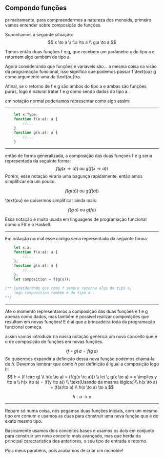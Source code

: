 ## Compondo funções
primeiramente, para compreendermos a natureza dos monoids, primeiro vamos entender sobre composição de funções. 

Suponhamos a seguinte situação:
$$
    x \to a \\
    f:a \to a \\
    g:a \to a
$$

Temos então duas funções f e g, que recebem um parâmetro x do tipo a e retornam algo também de tipo a. 

Agora considerando que funções e variáveis são... a mesma coisa na visão da programação funcional, isso significa que podemos passar f \text{ou} g como argumento uma da \text{ou}tra. 

Afinal, se o retorno de f e g são ambos do tipo a e ambas são funções puras, logo é natural tratar f e g como sendo dados do tipo a .

em notação normal poderiamos representar como algo assim:
- - - 
```ts
    let x:Type;
    function f(x:a): a {
        //...
    }
    function g(x:a): a {
        //...
    }
```
- - -
então de forma generalizada, a composição das duas funçoes f e g seria representada  da seguinte forma:
$$
    f(g(x \to a))
    \text{ ou }
    g(f(x \to a))
$$
Porém, esse notação viraria uma bagunça rapidamente, então amos simplificar ela um pouco.

$$
    f(g(a))
    \text{ ou }
    g(f(a))
$$

\text{ou} se quisermos simplificar ainda mais:

$$
    f(g\,a) 
    \text{ ou }
    g(fa) 
$$

Essa notação é muito usada em linguagens de programação funcional como o F# e o Haskell. 
- - - 
Em notação normal esse codigo seria representado da seguinte forma:


```ts
    let x:a;
    function f(x:a): a {
        //...
    };
    function g(x:a): a {
        //...
    };
    let composition = f(g(x));

/** Considerando que como f sempre retorna algo do tipo a,
    logo composition também é do tipo a . 
**/
```
- - -
Até o momento representamos a composição das duas funções e f e g apenas como dados, mas também é possível realizar composições que resultam em novas funções! E é ai que a brincadeira toda da programação funcional começa. 

assim vamos introduzir na nossa notação genérica um novo conceito que é o de composição de funções em novas funções. 

$$
    (f \circ g)\,a = f(g\,a)
$$ 
Se quisermos expandir a definição dessa nova função podemos chamá-la de $h$. Devemos lembrar que como $h$ por definição é igual a composição logo $h$:
$$
    h = (f \circ g) \\
    h(x \to a) = (f(g(x \to a))) \\ 
    let \; g(x \to a) = y \implies y \to a \\
    h(x \to a) = (f(y \to a)) \\
    \text{Usando da mesma lógica:}\\ 
    h(x \to a) = (f(a)\to a) \\ 
    h(x \to a) \to a
$$

$$h:a \to a$$
- - - 

Repare só numa coisa, nós pegamso duas funções iniciais, com um mesmo tipo em comum e usamos as duas para construir uma nova função que é do exato mesmo tipo. 

Basicamente usamos dois conceitos bases e usamos os dois em conjunto para construir um novo conceito mais avançado, mas que herda da principal caracteristica dos anteriores, o seu tipo de entrada e retorno. 

Pois meus parabéns, pois acabamos de criar um monoide! 
